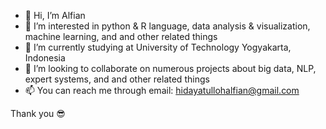 - 👋 Hi, I’m Alfian
- 👀 I’m interested in python & R language, data analysis & visualization, machine learning, and and other related things
- 🌱 I’m currently studying at University of Technology Yogyakarta, Indonesia
- 💞️ I’m looking to collaborate on numerous projects about big data, NLP, expert systems, and and other related things
- 📫 You can reach me through email: hidayatullohalfian@gmail.com

Thank you 😎
